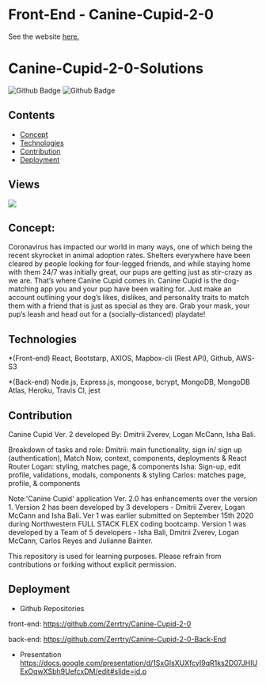 # Front-End - Canine-Cupid-2-0
See the website [here.](http://canine-cupid-2-0.s3-website.us-east-2.amazonaws.com)

# Canine-Cupid-2-0-Solutions
![Github Badge](https://img.shields.io/github/languages/top/zerrtry/Canine-Cupid-2-0-Front-End)
![Github Badge](https://img.shields.io/github/languages/count/zerrtry/Canine-Cupid-2-0-Front-End?color=yellow)

## Contents
* [Concept](#Concept)
* [Technologies](#Technologies)
* [Contribution](#Contribution)
* [Deployment](#Deployment)

## Views
![](/public/canine-cupid-2-0.gif)

## Concept: 
Coronavirus has impacted our world in many ways, one of which being the recent skyrocket in animal adoption rates. Shelters everywhere have been cleared by people looking for four-legged friends, and while staying home with them 24/7 was initially great, our pups are getting just as stir-crazy as we are. That’s where Canine Cupid comes in. Canine Cupid is the dog-matching app you and your pup have been waiting for. Just make an account outlining your dog’s likes, dislikes, and personality traits to match them with a friend that is just as special as they are. Grab your mask, your pup’s leash and head out for a (socially-distanced) playdate!

## Technologies
*(Front-end) React, Bootstarp, AXIOS, Mapbox-cli (Rest API), Github, AWS-S3

*(Back-end) Node.js, Express.js, mongoose, bcrypt, MongoDB, MongoDB Atlas, Heroku, Travis CI, jest

## Contribution
Canine Cupid Ver. 2 developed By: Dmitrii Zverev, Logan McCann, Isha Bali.

Breakdown of tasks and role:
    Dmitrii: main functionality, sign in/ sign up (authentication), Match Now, context, components, deployments & React Router
    Logan: styling, matches page, & components
    Isha: Sign-up, edit profile, validations, modals, components & styling
    Carlos: matches page, profile, & components

Note:'Canine Cupid' application Ver. 2.0 has enhancements over the version 1. Version 2 has been developed by 3 developers -  Dmitrii Zverev, Logan McCann and Isha Bali. Ver 1 was earlier submitted on September 15th 2020 during Northwestern FULL STACK FLEX coding bootcamp.  Version 1 was developed by a Team of 5 developers - Isha Bali, Dmitrii Zverev, Logan McCann, Carlos Reyes and Julianne Bainter.

This repository is used for learning purposes. Please refrain from contributions or forking without explicit permission.

## Deployment

* Github Repositories

front-end: https://github.com/Zerrtry/Canine-Cupid-2-0

back-end: https://github.com/Zerrtry/Canine-Cupid-2-0-Back-End

* Presentation 
https://docs.google.com/presentation/d/1SxGIsXUXfcyI9qR1ks2D07JHIUExOqwXSbh9UefcxDM/edit#slide=id.p
